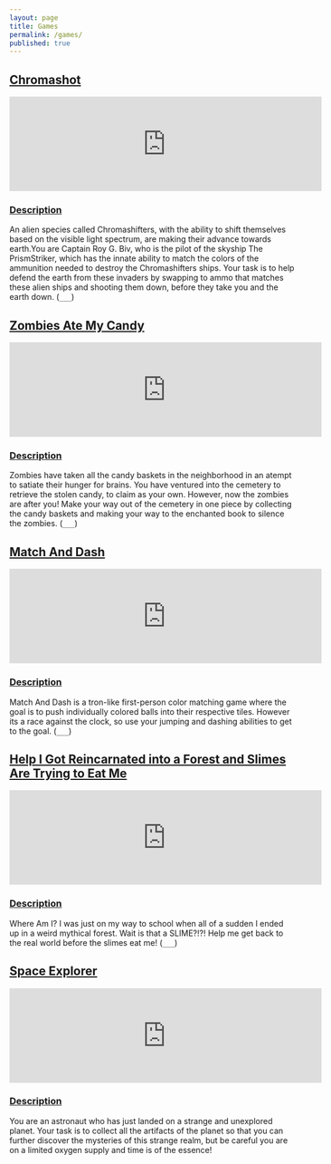 ```yaml
---
layout: page
title: Games
permalink: /games/
published: true
---
```


## [Chromashot](https://emmet-allen.itch.io/chromashot)
<iframe frameborder="0" src="https://itch.io/embed/3188770?bg_color=fefdfa" width="552" height="167"><a href="https://emmet-allen.itch.io/chromashot">Chromashot by emmet-allen</a></iframe>

### <u>Description</u>
An alien species called Chromashifters, with the ability to shift themselves based on the visible light spectrum, are making their advance towards earth.You are Captain Roy G. Biv, who is the pilot of the skyship The PrismStriker, which has the innate ability to match the colors of the ammunition needed to destroy the Chromashifters ships. Your task is to help defend the earth from these invaders by swapping to ammo that matches these alien ships and shooting them down, before they take you and the earth down.
(`___`) 

## [Zombies Ate My Candy](https://emmet-allen.itch.io/zombies-ate-my-candy)
<iframe frameborder="0" src="https://itch.io/embed/3101138?bg_color=fefdfa" width="552" height="167"><a href="https://emmet-allen.itch.io/zombies-took-my-candy">Zombies Ate My Candy by emmet-allen</a></iframe>

### <u>Description</u>
Zombies have taken all the candy baskets in the neighborhood in an atempt to satiate their hunger for brains. You have ventured into the cemetery to retrieve the stolen candy, to claim as your own. However, now the zombies are after you! Make your way out of the cemetery in one piece by collecting the candy baskets and making your way to the enchanted book to silence the zombies.
(`___`) 

## [Match And Dash](https://emmet-allen.itch.io/match-and-dash)
<iframe frameborder="0" src="https://itch.io/embed/3062392?bg_color=fefdfa" width="552" height="167"><a href="https://emmet-allen.itch.io/match-and-dash">Match And Dash by emmet-allen</a></iframe>

### <u>Description</u>
Match And Dash is a tron-like first-person color matching game where the goal is to push individually colored balls into their respective tiles. However its a race against the clock, so use your jumping and dashing abilities to get to the goal.
(`___`)

## [Help I Got Reincarnated into a Forest and Slimes Are Trying to Eat Me](https://emmet-allen.itch.io/help-i-got-reincarnated-into-a-forest-and-slimes-are-trying-to-eat-me)
<iframe frameborder="0" src="https://itch.io/embed/3101138?bg_color=fefdfa" width="552" height="167"><a href="https://emmet-allen.itch.io/zombies-took-my-candy">Zombies Ate My Candy by emmet-allen</a></iframe>

### <u>Description</u>
Where Am I? I was just on my way to school when all of a sudden I ended up in a weird mythical forest. Wait is that a SLIME?!?! Help me get back to the real world before the slimes eat me!
(`___`)

## [Space Explorer](https://emmet-allen.itch.io/space-explorer)
<iframe frameborder="0" src="https://itch.io/embed/3007191?bg_color=fefdfa" width="552" height="167"><a href="https://emmet-allen.itch.io/space-explorer">Space Explorer by emmet-allen</a></iframe>

### <u>Description</u>
You are an astronaut who has just landed on a strange and unexplored planet. Your task is to collect all the artifacts of the planet so that you can further discover the mysteries of this strange realm, but be careful you are on a limited oxygen supply and time is of the essence!


